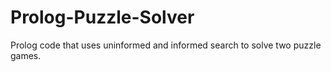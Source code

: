 # Prolog-Puzzle-Solver
Prolog code that uses uninformed and informed search to solve two puzzle games.

